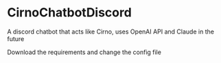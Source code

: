 # CirnoChatbotDiscord
A discord chatbot that acts like Cirno, uses OpenAI API and Claude in the future

Download the requirements and change the config file
